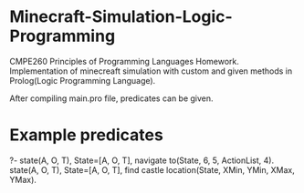 # Minecraft-Simulation-Logic-Programming
CMPE260 Principles of Programming Languages Homework. Implementation of minecreaft simulation with custom and given methods in Prolog(Logic Programming Language).

After compiling main.pro file, predicates can be given.

# Example predicates
?- state(A, O, T), State=[A, O, T], navigate to(State, 6, 5, ActionList, 4).
state(A, O, T), State=[A, O, T], find castle location(State, XMin, YMin, XMax, YMax).
